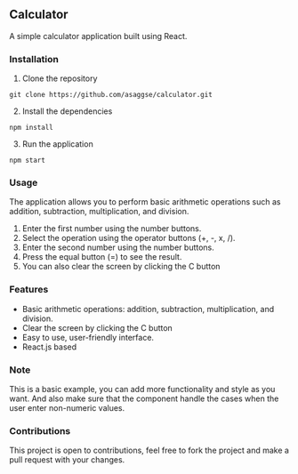 ## Calculator
A simple calculator application built using React.

### Installation

1. Clone the repository
```
git clone https://github.com/asaggse/calculator.git
```
2. Install the dependencies
```
npm install
```
3. Run the application
```
npm start
```

### Usage
The application allows you to perform basic arithmetic operations such as addition, subtraction, multiplication, and division.

1. Enter the first number using the number buttons.
2. Select the operation using the operator buttons (+, -, x, /).
3. Enter the second number using the number buttons.
4. Press the equal button (=) to see the result.
5. You can also clear the screen by clicking the C button

### Features
* Basic arithmetic operations: addition, subtraction, multiplication, and division.
* Clear the screen by clicking the C button
* Easy to use, user-friendly interface.
* React.js based

### Note
This is a basic example, you can add more functionality and style as you want. And also make sure that the component handle the cases when the user enter non-numeric values.

### Contributions
This project is open to contributions, feel free to fork the project and make a pull request with your changes.
